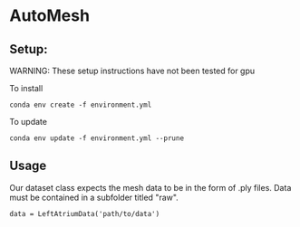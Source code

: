 # AutoMesh

## Setup:

WARNING: These setup instructions have not been tested for gpu

To install
```
conda env create -f environment.yml
```

To update
```
conda env update -f environment.yml --prune
```

## Usage

Our dataset class expects the mesh data to be in the form of .ply files. Data must be contained in a subfolder titled "raw".

```
data = LeftAtriumData('path/to/data')
```